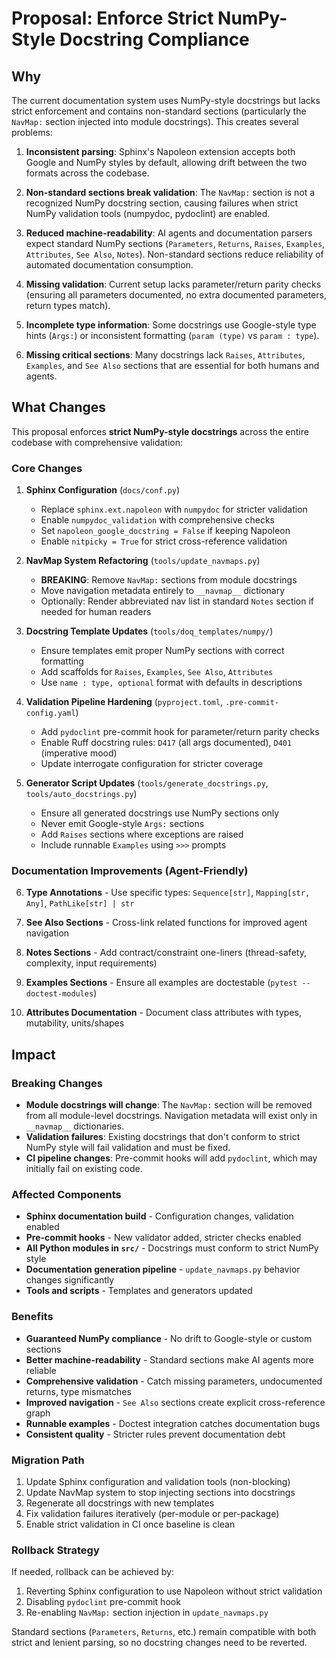 # Proposal: Enforce Strict NumPy-Style Docstring Compliance

## Why

The current documentation system uses NumPy-style docstrings but lacks strict enforcement and contains non-standard sections (particularly the `NavMap:` section injected into module docstrings). This creates several problems:

1. **Inconsistent parsing**: Sphinx's Napoleon extension accepts both Google and NumPy styles by default, allowing drift between the two formats across the codebase.

2. **Non-standard sections break validation**: The `NavMap:` section is not a recognized NumPy docstring section, causing failures when strict NumPy validation tools (numpydoc, pydoclint) are enabled.

3. **Reduced machine-readability**: AI agents and documentation parsers expect standard NumPy sections (`Parameters`, `Returns`, `Raises`, `Examples`, `Attributes`, `See Also`, `Notes`). Non-standard sections reduce reliability of automated documentation consumption.

4. **Missing validation**: Current setup lacks parameter/return parity checks (ensuring all parameters documented, no extra documented parameters, return types match).

5. **Incomplete type information**: Some docstrings use Google-style type hints (`Args:`) or inconsistent formatting (`param (type)` vs `param : type`).

6. **Missing critical sections**: Many docstrings lack `Raises`, `Attributes`, `Examples`, and `See Also` sections that are essential for both humans and agents.

## What Changes

This proposal enforces **strict NumPy-style docstrings** across the entire codebase with comprehensive validation:

### Core Changes

1. **Sphinx Configuration** (`docs/conf.py`)
   - Replace `sphinx.ext.napoleon` with `numpydoc` for stricter validation
   - Enable `numpydoc_validation` with comprehensive checks
   - Set `napoleon_google_docstring = False` if keeping Napoleon
   - Enable `nitpicky = True` for strict cross-reference validation

2. **NavMap System Refactoring** (`tools/update_navmaps.py`)
   - **BREAKING**: Remove `NavMap:` sections from module docstrings
   - Move navigation metadata entirely to `__navmap__` dictionary
   - Optionally: Render abbreviated nav list in standard `Notes` section if needed for human readers

3. **Docstring Template Updates** (`tools/doq_templates/numpy/`)
   - Ensure templates emit proper NumPy sections with correct formatting
   - Add scaffolds for `Raises`, `Examples`, `See Also`, `Attributes`
   - Use `name : type, optional` format with defaults in descriptions

4. **Validation Pipeline Hardening** (`pyproject.toml`, `.pre-commit-config.yaml`)
   - Add `pydoclint` pre-commit hook for parameter/return parity checks
   - Enable Ruff docstring rules: `D417` (all args documented), `D401` (imperative mood)
   - Update interrogate configuration for stricter coverage

5. **Generator Script Updates** (`tools/generate_docstrings.py`, `tools/auto_docstrings.py`)
   - Ensure all generated docstrings use NumPy sections only
   - Never emit Google-style `Args:` sections
   - Add `Raises` sections where exceptions are raised
   - Include runnable `Examples` using `>>>` prompts

### Documentation Improvements (Agent-Friendly)

6. **Type Annotations** - Use specific types: `Sequence[str]`, `Mapping[str, Any]`, `PathLike[str] | str`

7. **See Also Sections** - Cross-link related functions for improved agent navigation

8. **Notes Sections** - Add contract/constraint one-liners (thread-safety, complexity, input requirements)

9. **Examples Sections** - Ensure all examples are doctestable (`pytest --doctest-modules`)

10. **Attributes Documentation** - Document class attributes with types, mutability, units/shapes

## Impact

### Breaking Changes

- **Module docstrings will change**: The `NavMap:` section will be removed from all module-level docstrings. Navigation metadata will exist only in `__navmap__` dictionaries.
- **Validation failures**: Existing docstrings that don't conform to strict NumPy style will fail validation and must be fixed.
- **CI pipeline changes**: Pre-commit hooks will add `pydoclint`, which may initially fail on existing code.

### Affected Components

- **Sphinx documentation build** - Configuration changes, validation enabled
- **Pre-commit hooks** - New validator added, stricter checks enabled
- **All Python modules in `src/`** - Docstrings must conform to strict NumPy style
- **Documentation generation pipeline** - `update_navmaps.py` behavior changes significantly
- **Tools and scripts** - Templates and generators updated

### Benefits

- **Guaranteed NumPy compliance** - No drift to Google-style or custom sections
- **Better machine-readability** - Standard sections make AI agents more reliable
- **Comprehensive validation** - Catch missing parameters, undocumented returns, type mismatches
- **Improved navigation** - `See Also` sections create explicit cross-reference graph
- **Runnable examples** - Doctest integration catches documentation bugs
- **Consistent quality** - Stricter rules prevent documentation debt

### Migration Path

1. Update Sphinx configuration and validation tools (non-blocking)
2. Update NavMap system to stop injecting sections into docstrings
3. Regenerate all docstrings with new templates
4. Fix validation failures iteratively (per-module or per-package)
5. Enable strict validation in CI once baseline is clean

### Rollback Strategy

If needed, rollback can be achieved by:
1. Reverting Sphinx configuration to use Napoleon without strict validation
2. Disabling `pydoclint` pre-commit hook
3. Re-enabling `NavMap:` section injection in `update_navmaps.py`

Standard sections (`Parameters`, `Returns`, etc.) remain compatible with both strict and lenient parsing, so no docstring changes need to be reverted.

